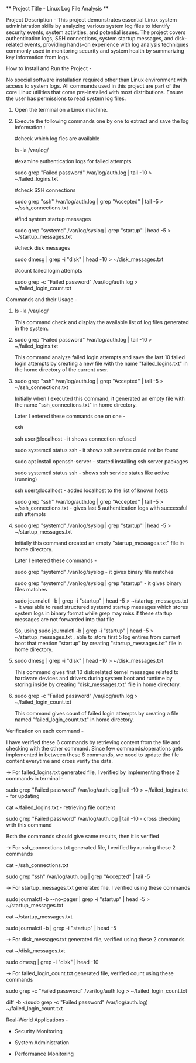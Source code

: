 ** Project Title - Linux Log File Analysis **

Project Description - 
This project demonstrates essential Linux system administration skills by analyzing various system log files to identify security events, system activities, and potential issues. The project covers authentication logs, SSH connections, system startup messages, and disk-related events, providing hands-on experience with log analysis techniques commonly used in monitoring security and system health by summarizing key information from logs. 

How to Install and Run the Project - 

No special software installation required other than Linux environment with access to system logs. All commands used in this project are part of the core Linux utilities that come pre-installed with most distributions. Ensure the user has permissions to read system log files.

1. Open the terminal on a Linux machine.

2. Execute the following commands one by one to extract and save the log information :

   #check which log fies are available
   
    ls -la /var/log/

   #examine authentication logs for failed attempts
 
   sudo grep "Failed password" /var/log/auth.log | tail -10 > ~/failed_logins.txt

   #check SSH connections

   sudo grep "ssh" /var/log/auth.log | grep "Accepted" | tail -5 > ~/ssh_connections.txt

   #find system startup messages

   sudo grep "systemd" /var/log/syslog | grep "startup" | head -5 > ~/startup_messages.txt

   #check disk messages

   sudo dmesg | grep -i "disk" | head -10 > ~/disk_messages.txt

   #count failed login attempts

   sudo grep -c "Failed password" /var/log/auth.log > ~/failed_login_count.txt
   

Commands and their Usage - 

1.    ls -la /var/log/

       This command check and display the available list of log files generated in the system.

2.  sudo grep "Failed password" /var/log/auth.log | tail -10 > ~/failed_logins.txt

      This command analyze failed login attempts and save the last 10 failed login attempts by creating a new file with the name "failed_logins.txt" in the home directory of the current user.

3. sudo grep "ssh" /var/log/auth.log | grep "Accepted" | tail -5 > ~/ssh_connections.txt

    Initially when I executed this command, it generated an empty file with the name "ssh_connections.txt" in home directory.

     Later I entered these commands one on one -
   
     ssh
   
     ssh user@localhost   -  it shows connection refused

     sudo systemctl status ssh   - it shows ssh.service could not be found

     sudo apt install openssh-server   - started installing ssh server packages

     sudo systemctl status ssh  -  shows ssh service status like active (running)

     ssh user@localhost - added localhost to the list of known hosts

    sudo grep "ssh" /var/log/auth.log | grep "Accepted" | tail -5 > ~/ssh_connections.txt  - gives last 5 authentication logs with successful ssh attempts

4. sudo grep "systemd" /var/log/syslog | grep "startup" | head -5 > ~/startup_messages.txt

   Initially this command created an empty "startup_messages.txt" file in home directory.

   Later I entered these commands -

   sudo grep "systemd" /var/log/syslog  - it gives binary file matches

   sudo grep "systemd" /var/log/syslog | grep "startup"  - it gives binary files matches

   sudo journalctl -b | grep -i "startup" | head -5 > ~/startup_messages.txt  - it was able to read structured systemd startup messages which stores system logs in binary format while grep may miss if these startup messages are not forwarded into that file

   So, using sudo journalctl -b | grep -i "startup" | head -5 > ~/startup_messages.txt , able to store first 5 log entires from current boot that mention "startup" by creating "startup_messages.txt" file in home directory.

5.   sudo dmesg | grep -i "disk" | head -10 > ~/disk_messages.txt

      This command gives first 10 disk related kernel messages related to hardware devices and drivers during system boot and runtime by storing inside by creating "disk_messages.txt" file in home directory.

6.  sudo grep -c "Failed password" /var/log/auth.log > ~/failed_login_count.txt

    This command gives count of failed login attempts by creating a file named "failed_login_count.txt" in home directory.


Verification on each command - 

I have verified these 6 commands by retrieving content from the file and checking with the other command. Since few commands/operations gets implemented in between these 6 commands, we need to update the file content everytime and cross verify the data.

-> For failed_logins.txt generated file, I verified by implementing these 2 commands in terminal - 

  sudo grep "Failed password" /var/log/auth.log | tail -10 > ~/failed_logins.txt  - for updating

  cat ~/failed_logins.txt   - retrieving file content

  sudo grep "Failed password" /var/log/auth.log | tail -10  - cross checking with this command

  Both the commands should give same results, then it is verified

-> For ssh_connections.txt generated file, I verified by running these 2 commands

   cat ~/ssh_connections.txt

   sudo grep "ssh" /var/log/auth.log | grep "Accepted" | tail -5

 -> For startup_messages.txt generated file, I verified using these commands

   sudo journalctl -b --no-pager | grep -i "startup" | head -5 > ~/startup_messages.txt

   cat ~/startup_messages.txt

   sudo journalctl -b | grep -i "startup" | head -5

  -> For disk_messages.txt generated file, verified using these 2 commands

  cat ~/disk_messages.txt

  sudo dmesg | grep -i "disk" | head -10

  -> For failed_login_count.txt generated file, verified count using these commands

  sudo grep -c "Failed password" /var/log/auth.log > ~/failed_login_count.txt

  diff -b <(sudo grep -c "Failed password" /var/log/auth.log) ~/failed_login_count.txt

Real-World Applications - 

- Security Monitoring 

- System Administration

- Performance Monitoring


   

  
   
   
  
